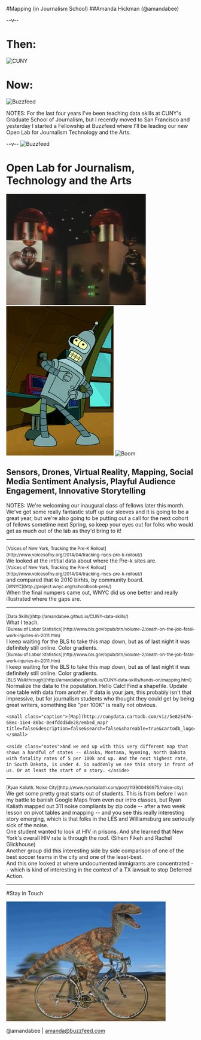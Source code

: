 

#Mapping (in Journalism School)
##Amanda Hickman (@amandabee)

--v--

# Then:  
![CUNY](/talks/utilities/cunyj-logo.png "CUNY Graduate School of Journalism")

# Now:  
![Buzzfeed](/talks/utilities/buzzfeed_trending.gif "Buzzfeed Open Lab for Journalism, Technology and the Arts")


NOTES:
For the last four years I've been teaching data skills at CUNY's Graduate School of Journalism, but I recently moved to San Francisco and yesterday I started a Fellowship at Buzzfeed where I'll be leading our new Open Lab for Journalism Technology and the Arts.

--v--
![Buzzfeed](/talks/utilities/buzzfeed_trending_150.gif "Buzzfeed Open Lab for Journalism, Technology and the Arts")
# Open Lab for Journalism, Technology and the Arts


![Boom](imgs/bf_robot_toast.gif) ![Boom](imgs/bf_robot_dance.gif)  ![Boom](imgs/bf_dancing_transformer.gif)  

## Sensors, Drones, Virtual Reality, Mapping, Social Media Sentiment Analysis, Playful Audience Engagement, Innovative Storytelling

NOTES:
We're welcoming our inaugural class of fellows later this month. We've got some really fantastic stuff up our sleeves and it is going to be a great year, but we're also going to be putting out a call for the next cohort of fellows sometime next Spring, so keep your eyes out for folks who would get as much out of the lab as they'd bring to it!


-----

<section data-background="imgs/vony_prek.png">
    <small class="caption">[Voices of New York, Tracking the Pre-K Rollout](http://www.voicesofny.org/2014/04/tracking-nycs-pre-k-rollout/)</small>
    <aside class="notes">We looked at the intitial data about where the Pre-k sites are.</aside>
</section>

<section data-background="imgs/vony_toddlers.png">
    <small class="caption">[Voices of New York, Tracking the Pre-K Rollout](http://www.voicesofny.org/2014/04/tracking-nycs-pre-k-rollout/)</small>
    <aside class="notes">and compared that to 2010 birhts, by community board.</aside>
</section>

<section data-background="imgs/wnyc_prek.png">
    <small class="caption">[WNYC](http://project.wnyc.org/schoolbook-prek/)</small>
    <aside class="notes">When the final numpers came out, WNYC did us one better and really illustrated where the gaps are. </aside>
</section>

-----

<section data-background="imgs/syllabus.png">
    <small class="caption">[Data Skills](http://amandabee.github.io/CUNY-data-skills/)</small>
    <aside class="notes">What I teach.</aside>
</section>

<section data-background="imgs/bls_screengrab.png">
    <small class="caption">[Bureau of Labor Statistics](http://www.bls.gov/opub/btn/volume-2/death-on-the-job-fatal-work-injuries-in-2011.htm)</small>
    <aside class="notes">I keep waiting for the BLS to take this map down, but as of last night it was definitely still online. Color gradients.  </aside>
</section>

<section data-background="imgs/BLS2014-03-06.png">
    <small class="caption">[Bureau of Labor Statistics](http://www.bls.gov/opub/btn/volume-2/death-on-the-job-fatal-work-injuries-in-2011.htm)</small>
    <aside class="notes">I keep waiting for the BLS to take this map down, but as of last night it was definitely still online. Color gradients.  </aside>
</section>

<section data-background="imgs/bls_walkthrough.png">
    <small class="caption">[BLS Walkthrough](http://amandabee.github.io/CUNY-data-skills/hands-on/mapping.html)</small>
    <aside class="notes">Normalize the data to the population. Hello Calc! Find a shapefile. Update one table with data from another. If data is your jam, this probably isn't that impressive, but for journalism students who thought they could get by being great writers, something like "per 100K" is really not obvious.</aside>
</section>

<section data-background="imgs/bls_normal.png">

    <small class="caption">[Map](http://cunydata.cartodb.com/viz/5e825476-68ec-11e4-86bc-0e4fddd5de28/embed_map?title=false&description=false&search=false&shareable=true&cartodb_logo=false&layer_selector=false&legends=true&scrollwheel=false&fullscreen=true&sublayer_options=1&sql=&sw_lat=40.612762264437265&sw_lon=-74.28577423095703&ne_lat=40.855223383357234&ne_lon=-73.59088897705078)</small>

    <aside class="notes">And we end up with this very different map that shows a handful of states -- Alaska, Montana, Wyoming, North Dakota with fatality rates of 5 per 100k and up. And the next highest rate, in South Dakota, is under 4. So suddenly we see this story in front of us. Or at least the start of a story. </aside>
</section>

-----

<section data-background="imgs/kaliath_noise.png">
    <small class="caption">[Ryan Kaliath, Noise City](http://www.ryankailath.com/post/113900486975/noise-city)</small>
    <aside class="notes">We get some pretty great starts out of students. This is from before I won my battle to banish Google Maps from even our intro classes, but Ryan Kaliath mapped out 311 noise compliants by zip code -- after a two week lesson on pivot tables and mapping -- and you see this really interesting story emerging, which is that folks in the LES and Williamsburg are seriously sick of the noise.</aside>
</section>


<section data-background="imgs/dataskills_hiv.png">
    <aside class="notes">One student wanted to look at HIV in prisons. And she learned that New York's overall HIV rate is through the roof. (Sihem Fikeh and Rachel Glickhouse)</aside>
</section>


<section data-background="imgs/dataskills_soccer.png">
    <aside class="notes">Another group did this interesting side by side comparison of one of the best soccer teams in the city and one of the least-best.</aside>
</section>


<section data-background="imgs/dataskills_undocumented_gross.png">
    <aside class="notes">And this one looked at where undocumented immigrants are concentrated -- which is kind of interesting in the context of a TX lawsuit to stop Deferred Action. </aside>
</section>

<section data-background="imgs/dataskills_undocumented.png">
    <aside class="notes"> </aside>
</section>

-----

#Stay in Touch

![Boom](imgs/bf_velosaur.gif)

@amandabee | amanda@buzzfeed.com

